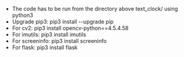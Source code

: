 * The code has to be run from the directory above text_clock/ using python3
* Upgrade pip3: pip3 install --upgrade pip
* For cv2: pip3 install opencv-python==4.5.4.58
* For imutils: pip3 install imutils
* For screeninfo: pip3 install screeninfo
* For flask: pip3 install flask